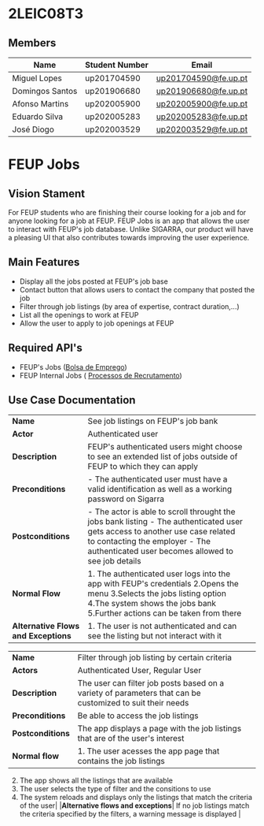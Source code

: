 # 2LEIC08T3

## Members

|Name|Student Number| Email|
|----|--------------| -----|
|Miguel Lopes| up201704590| up201704590@fe.up.pt|
|Domingos Santos| up201906680| up201906680@fe.up.pt|
|Afonso Martins| up202005900| up202005900@fe.up.pt|
|Eduardo Silva| up202005283| up202005283@fe.up.pt|
|José Diogo| up202003529| up202003529@fe.up.pt|

# FEUP Jobs

## Vision Stament

For FEUP students who are finishing their course looking for a job and for anyone looking for a job at FEUP. FEUP Jobs is an app that allows the user to interact with FEUP's job database. Unlike SIGARRA, our product will have a pleasing UI that also contributes towards improving the user experience.

## Main Features
 - Display all the jobs posted at FEUP's job base
 - Contact button that allows users to contact the company that posted the job
 - Filter through job listings (by area of expertise, contract duration,...)
 - List all the openings to work at FEUP
 - Allow the user to apply to job openings at FEUP

## Required API's
- FEUP's Jobs ([Bolsa de Emprego](https://sigarra.up.pt/feup/pt/WEB_BASE.GERA_PAGINA?P_pagina=19498))
- FEUP Internal Jobs ( [Processos de Recrutamento](https://sigarra.up.pt/feup/pt/cnt_cand_geral.concursos_list))

## Use Case Documentation
||||
|----|-----| -----|
|**Name**|See job listings on FEUP's job bank|
|**Actor**|Authenticated user|
|**Description**|FEUP's authenticated users might choose to see an extended list of jobs outside of FEUP to which they can apply|
|**Preconditions**|- The authenticated user must have a valid identification as well as a working password on Sigarra|
|**Postconditions**|- The actor is able to scroll throught the jobs bank listing - The authenticated user gets access to another use case related to contacting the employer -  The authenticated user becomes allowed to see job details|
|**Normal Flow**|1. The authenticated user logs into the app with FEUP's credentials 2.Opens the menu 3.Selects the jobs listing option 4.The system shows the jobs bank 5.Further actions can be taken from there|
|**Alternative Flows and Exceptions**|1. The user is not authenticated and can see the listing but not interact with it|

||||
|----|--------------| -----|
|**Name**|Filter through job listing by certain criteria|
|**Actors**| Authenticated User, Regular User|
|**Description**| The user can filter job posts based on a variety of parameters that can be customized to suit their needs|
|**Preconditions**| Be able to access the job listings|
|**Postconditions**| The app displays a page with the job listings that are of the user's interest |
|**Normal flow** |1. The user acesses the app page that contains the job listings
2. The app shows all the listings that are available
3. The user selects the type of filter and the consitions to use
4. The system reloads and displays only the listings that match the criteria of the user|
|**Alternative flows and exceptions**| If no job listings match the criteria specified by the filters, a warning message is displayed |
